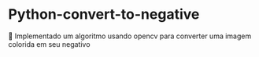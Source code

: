 # Python-convert-to-negative
:checkered_flag: Implementado um algoritmo usando opencv para converter uma imagem colorida em seu negativo
